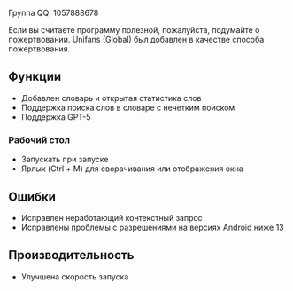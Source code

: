 Группа QQ: 1057888678

Если вы считаете программу полезной, пожалуйста, подумайте о пожертвовании. Unifans (Global) был добавлен в качестве способа пожертвования.

## Функции

*   Добавлен словарь и открытая статистика слов
*   Поддержка поиска слов в словаре с нечетким поиском
*   Поддержка GPT-5

### Рабочий стол

*   Запускать при запуске
*   Ярлык (Ctrl + M) для сворачивания или отображения окна

## Ошибки

*   Исправлен неработающий контекстный запрос
*   Исправлены проблемы с разрешениями на версиях Android ниже 13

## Производительность

*   Улучшена скорость запуска